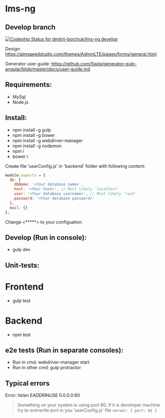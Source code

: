 # lms-ng

## Develop branch
[ ![Codeship Status for dmitrij-borchuk/lms-ng develop](https://app.codeship.com/projects/6100caf0-cc6c-0134-17a1-7eac565ffce4/status?branch=develop)](https://app.codeship.com/projects/200206)

Design: https://almsaeedstudio.com/themes/AdminLTE/pages/forms/general.html

Generator user guide: https://github.com/Swiip/generator-gulp-angular/blob/master/docs/user-guide.md

## Requirements:
  * MySql
  * Node.js

## Install:
  * npm install -g gulp
  * npm install -g bower
  * npm install -g webdriver-manager
  * npm install -g nodemon
  * npm i
  * bower i

Create file 'userConfig.js' in 'backend' folder with following content:
```javascript
module.exports = {
  db: {
    dbName: '<Your database name>',
    host: '<Your host>', // Most likely 'localhost'
    user: '<Your database username>', // Most likely 'root'
    password: '<Your database password>'
  },
  mail: {}
};
```
Change <*****> to your configuation


## Develop (Run in console):
  * gulp dev


## Unit-tests:
# Frontend
  * gulp test

# Backend
  * npm test


## e2e tests (Run in separate consoles):
  * Run in cmd: webdriver-manager start
  * Run in other cmd: gulp protractor

## Typical errors

Error: listen EADDRINUSE 0.0.0.0:80
  > Something on your system is using port 80. If it is developer machine try to overwrite port in you 'userConfig.js' file `server: { port: 81 }`